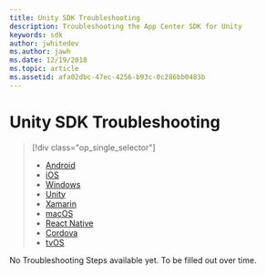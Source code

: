 ```yaml
---
title: Unity SDK Troubleshooting
description: Troubleshooting the App Center SDK for Unity
keywords: sdk
author: jwhitedev
ms.author: jawh
ms.date: 12/19/2018
ms.topic: article
ms.assetid: afa02dbc-47ec-4256-b93c-0c286bb0483b
---
```


# Unity SDK Troubleshooting

> [!div class="op_single_selector"]
> * [Android](android.md)
> * [iOS](ios.md)
> * [Windows](uwp.md)
> * [Unity](unity.md)
> * [Xamarin](xamarin.md)
> * [macOS](macos.md)
> * [React Native](react-native.md)
> * [Cordova](cordova.md)
> * [tvOS](tvOS.md)

No Troubleshooting Steps available yet. To be filled out over time.